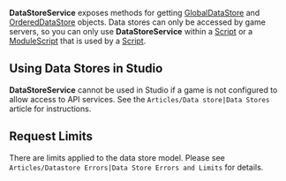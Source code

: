 **DataStoreService** exposes methods for getting [GlobalDataStore](https://developer.roblox.com/en-us/api-reference/class/GlobalDataStore) and [OrderedDataStore](https://developer.roblox.com/en-us/api-reference/class/OrderedDataStore) objects. Data stores can only be accessed by game servers, so you can only use **DataStoreService** within a [Script](https://developer.roblox.com/en-us/api-reference/class/Script) or a [ModuleScript](https://developer.roblox.com/en-us/api-reference/class/ModuleScript) that is used by a [Script](https://developer.roblox.com/en-us/api-reference/class/Script).

Using Data Stores in Studio
---------------------------

**DataStoreService** cannot be used in Studio if a game is not configured to allow access to API services. See the `Articles/Data store|Data Stores` article for instructions.

Request Limits
--------------

There are limits applied to the data store model. Please see `Articles/Datastore Errors|Data Store Errors and Limits` for details.